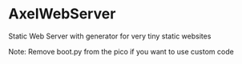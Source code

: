 # AxelWebServer

Static Web Server with generator for very tiny static websites

Note: Remove boot.py from the pico if you want to use custom code
